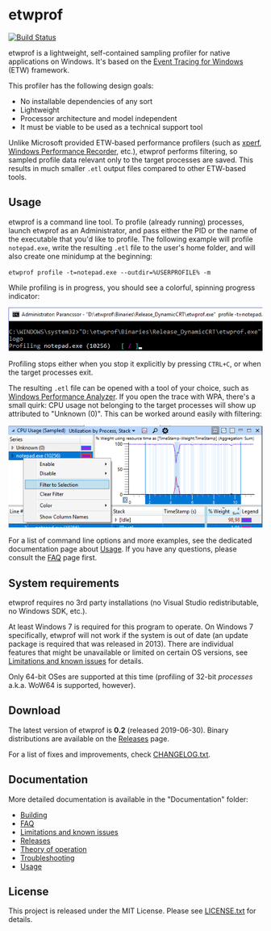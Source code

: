 etwprof
==========

[![Build Status](https://dev.azure.com/donpedro901/etwprof/_apis/build/status/Donpedro13.etwprof?branchName=master)](https://dev.azure.com/donpedro901/etwprof/_build/latest?definitionId=2&branchName=master)

etwprof is a lightweight, self-contained sampling profiler for native applications on Windows. It's based on the [Event Tracing for Windows](https://msdn.microsoft.com/en-us/library/windows/desktop/bb968803(v=vs.85).aspx) (ETW) framework.

This profiler has the following design goals:
* No installable dependencies of any sort
* Lightweight
* Processor architecture and model independent
* It must be viable to be used as a technical support tool

Unlike Microsoft provided ETW-based performance profilers (such as [xperf](https://docs.microsoft.com/en-us/previous-versions/windows/it-pro/windows-8.1-and-8/hh162920(v=win.10)), [Windows Performance Recorder](https://docs.microsoft.com/en-us/windows-hardware/test/wpt/windows-performance-recorder), etc.), etwprof performs filtering, so sampled profile data relevant only to the target processes are saved. This results in much smaller `.etl` output files compared to other ETW-based tools.

Usage
----------

etwprof is a command line tool. To profile (already running) processes, launch etwprof as an Administrator, and pass either the PID or the name of the executable that you'd like to profile. The following example will profile `notepad.exe`, write the resulting `.etl` file to the user's home folder, and will also create one minidump at the beginning:

`etwprof profile -t=notepad.exe --outdir=%USERPROFILE% -m`

While profiling is in progress, you should see a colorful, spinning progress indicator:

![Profile feedback](Documentation/profile_feedback.png "Profile feedback")

Profiling stops either when you stop it explicitly by pressing `CTRL+C`, or when the target processes exit.

The resulting `.etl` file can be opened with a tool of your choice, such as [Windows Performance Analyzer](https://docs.microsoft.com/en-us/windows-hardware/test/wpt/windows-performance-analyzer). If you open the trace with WPA, there's a small quirk: CPU usage not belonging to the target processes will show up attributed to "Unknown (0)". This can be worked around easily with filtering:

![WPA](Documentation/wpa.png "WPA")

For a list of command line options and more examples, see the dedicated documentation page about [Usage](Documentation/Usage.md). If you have any questions, please consult the [FAQ](Documentation/FAQ.md) page first.

System requirements
----------

etwprof requires no 3rd party installations (no Visual Studio redistributable, no Windows SDK, etc.).

At least Windows 7 is required for this program to operate. On Windows 7 specifically, etwprof will not work if the system is out of date (an update package is required that was released in 2013). There are individual features that might be unavailable or 
limited on certain OS versions, see [Limitations and known issues](Documentation/Limitations_known_issues.md) for details.

Only 64-bit OSes are supported at this time (profiling of 32-bit *processes* a.k.a. WoW64 is supported, however).

Download
------------

The latest version of etwprof is __0.2__ (released 2019-06-30). Binary distributions are available on the [Releases](https://github.com/Donpedro13/etwprof/releases) page.

For a list of fixes and improvements, check [CHANGELOG.txt](Misc/CHANGELOG.txt).

Documentation
------------

More detailed documentation is available in the "Documentation" folder:
* [Building](Documentation/Building.md)
* [FAQ](Documentation/FAQ.md)
* [Limitations and known issues](Documentation/Limitations_known_issues.md)
* [Releases](Documentation/Releases.md)
* [Theory of operation](Documentation/Theory_of_operation.md)
* [Troubleshooting](Documentation/Troubleshooting.md)
* [Usage](Documentation/Usage.md)

License
------------

This project is released under the MIT License. Please see [LICENSE.txt](LICENSE.txt) for details.
